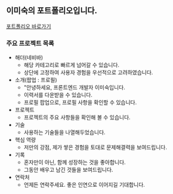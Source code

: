 ## 이미숙의 포트폴리오입니다.
 [포트폴리오 바로가기](https://chan4871.github.io/portfolio/)

### 주요 프로젝트 목록
* 해더(네비바)
  - 해당 카테고리로 빠르게 넘어갈 수 있습니다.
  - 상단에 고정하여 사용자 경험을 우선적으로 고려하였습니다.
* 소개(팝업 : 프로필)
  - "안녕하세요, 프론트엔드 개발자 이미숙입니다.
  - 이력서를 다운받을 수 있습니다.
  - 프로필 팝업으로, 프로필 사항을 확인할 수 있습니다.
* 프로젝트
  - 프로젝트의 주요 사항들을 확인해 볼 수 있습니다.
* 기술
  - 사용하는 기술들을 나열해두었습니다.
* 핵심 역량
  - 저만의 강점, 제가 쌓은 경험을 토대로 문제해결력을 보여드립니다.
* 기록
  - 혼자만이 아닌, 함께 성장하는 것을 좋아합니다.
  - 그동안 배우고 남긴 것들을 보여드립니다.
* 연락처
  - 언제든 연락주세요. 좋은 인연으로 이어지길 기대합니다.

